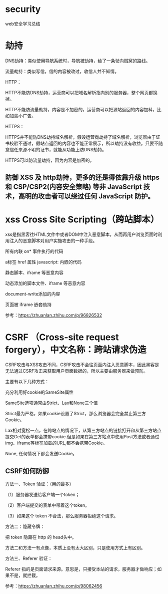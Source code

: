 # security
web安全学习总结

# 劫持
DNS劫持：类似使用导航系统时，导航被劫持，给了一条驶向贼窝的路线。

流量劫持：类似写信，信的内容被改过，收信人并不知情。

HTTP：

HTTP不能防DNS劫持，运营商可以把域名解析指向别的服务器，整个网页都换掉。

HTTP不能防流量劫持，内容是不加密的，运营商可以把源站返回的内容加料，比如加些小广告。

HTTPS：

HTTPS并不能防DNS劫持域名解析，假设运营商劫持了域名解析，浏览器由于证书校验不通过，假站点返回的内容也不能正常展示，所以劫持没有收益。只要不随意信任来源不明的证书，就能从功能上防DNS劫持。

HTTPS可以防流量劫持，因为内容是加密的。

## 防御 XSS 及 http劫持，更多的还是得依靠升级 https 和 CSP/CSP2(内容安全策略) 等非 JavaScript 技术，高明的攻击者可以绕过任何 JavaScript 防护。

# xss Cross Site Scripting（跨站脚本）

xss是指黑客往HTML文件中或者DOM中注入恶意脚本，从而再用户浏览页面时利用注入的恶意脚本对用户实施攻击的一种手段。

所有内联 on* 事件执行的代码

a标签 href 属性 javascript: 内嵌的代码

静态脚本、iframe 等恶意内容

动态添加的脚本文件、iframe 等恶意内容

document-write添加的内容

页面被 iframe 嵌套劫持

参考：https://zhuanlan.zhihu.com/p/96826532

# CSRF （Cross-site request forgery），中文名称：跨站请求伪造

CSRF攻击与XSS攻击不同，CSRF攻击不会往页面内注入恶意脚本，因此黑客是无法通过CSRF攻击来获取用户页面数据的，所以主要由服务器来做预防。

主要有以下几种方式：

充分利用好cookie的SameSite属性

SameSite选项通常由Strict、Lax和None三个值

Strict最为严格，如果cookie设置了Strict，那么浏览器会完全禁止第三方Cookie。

Lax相对宽松一点，在跨站点的情况下，从第三方站点的链接打开和从第三方站点提交Get的表单都会携带cookie.但是如果在第三方站点中使用Post方法或者通过img、iframe等标签加载的URL,都不会携带Cookie。

None, 任何情况下都会发送Cookie。

## CSRF如何防御

方法一、Token 验证：（用的最多）

（1）服务器发送给客户端一个token；

（2）客户端提交的表单中带着这个token。

（3）如果这个 token 不合法，那么服务器拒绝这个请求。

方法二：隐藏令牌：

把 token 隐藏在 http 的 head头中。

方法二和方法一有点像，本质上没有太大区别，只是使用方式上有区别。

方法三、Referer 验证：

Referer 指的是页面请求来源。意思是，只接受本站的请求，服务器才做响应；如果不是，就拦截。

参考：https://zhuanlan.zhihu.com/p/98062456
